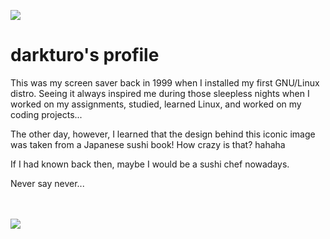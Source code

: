 ![](https://upload.wikimedia.org/wikipedia/commons/2/20/Matrix_Digital_rain_banner.gif)

# darkturo's profile

This was my screen saver back in 1999 when I installed my first GNU/Linux distro. Seeing it always inspired me during those sleepless nights when I worked on my assignments, studied, learned Linux, and worked on my coding projects...

The other day, however, I learned that the design behind this iconic image was taken from a Japanese sushi book! How crazy is that? hahaha

If I had known back then, maybe I would be a sushi chef nowadays. 

Never say never... 

<div>
<img src="https://img.shields.io/badge/c++-%2300599C.svg?style=for-the-badge&logo=c%2B%2B&logoColor=white" height="17"/>
<img src="https://img.shields.io/badge/go-%2300ADD8.svg?style=for-the-badge&logo=go&logoColor=white" height="17"/>
<img src="https://img.shields.io/badge/rust-%23000000.svg?style=for-the-badge&logo=rust&logoColor=white" height="17"/>
<img src="https://img.shields.io/badge/Python-3776AB?style=for-the-badge&logo=python&logoColor=white" height="17"/>
<img src="https://img.shields.io/badge/Debian-D70A53?style=for-the-badge&logo=debian&logoColor=white" height="17"/>
</div>

<!--
<img src="https://github-readme-stats.vercel.app/api/top-langs/?username=darkturo&layout=compact&langs_count=5&theme=codeSTACKr&custom_title=Hmmmm&title_color=e73737&icon_color=e73737&border_color=0e1118&bg_color=0e1118&disable_animations=true" width="30%" alt="darkturo-stats" title="darkturo's langs">
-->
<!--
![Profile Views](https://komarev.com/ghpvc/?username=darkturo&color=brightgreen&style=flat)
-->
![](https://hit.yhype.me/github/profile?account_id=802710)
